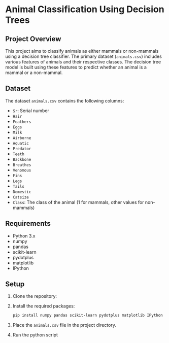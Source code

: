 # Animal Classification Using Decision Trees

## Project Overview

This project aims to classify animals as either mammals or non-mammals using a decision tree classifier. The primary dataset (`animals.csv`) includes various features of animals and their respective classes. The decision tree model is built using these features to predict whether an animal is a mammal or a non-mammal.

## Dataset

The dataset `animals.csv` contains the following columns:

- `Sr`: Serial number
- `Hair`
- `Feathers`
- `Eggs`
- `Milk`
- `Airborne`
- `Aquatic`
- `Predator`
- `Teeth`
- `Backbone`
- `Breathes`
- `Venomous`
- `Fins`
- `Legs`
- `Tails`
- `Domestic`
- `Catsize`
- `Class`: The class of the animal (1 for mammals, other values for non-mammals)

## Requirements

- Python 3.x
- numpy
- pandas
- scikit-learn
- pydotplus
- matplotlib
- IPython

## Setup

1. Clone the repository:
    

2. Install the required packages:
    ```sh
    pip install numpy pandas scikit-learn pydotplus matplotlib IPython
    ```

3. Place the `animals.csv` file in the project directory.
4. Run the python script

   
